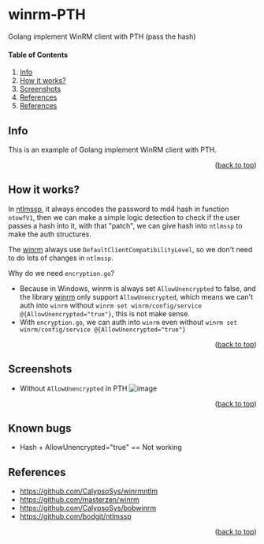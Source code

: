 <a name="readme-top"></a>

# winrm-PTH
Golang implement WinRM client with PTH (pass the hash)

#### Table of Contents
<ol>
<li>
  <a href="#info">Info</a>
</li>
<li><a href="#how-it-works">How it works?</a></li>
<li><a href="#screenshots">Screenshots</a></li>
<li><a href="#known-bugs">References</a></li>
<li><a href="#references">References</a></li>
</ol>

## Info

This is an example of Golang implement WinRM client with PTH.

<p align="right">(<a href="#readme-top">back to top</a>)</p>

## How it works?

In [ntlmssp](https://github.com/bodgit/ntlmssp), it always encodes the password to md4 hash in function `ntowfV1`, then we can make a simple logic detection to check if the user passes a hash into it, with that "patch", we can give hash into `ntlmssp` to make the auth structures.

The [winrm](https://github.com/masterzen/winrm) always use `DefaultClientCompatibilityLevel`, so we don't need to do lots of changes in `ntlmssp`.

Why do we need `encryption.go`?

- Because in Windows, winrm is always set `AllowUnencrypted` to false, and the library [winrm](https://github.com/masterzen/winrm) only support `AllowUnencrypted`, which means we can't auth into `winrm` without `winrm set winrm/config/service @{AllowUnencrypted="true"}`, this is not make sense.
- With `encryption.go`, we can auth into `winrm` even without `winrm set winrm/config/service @{AllowUnencrypted="true"}`

<p align="right">(<a href="#readme-top">back to top</a>)</p>

## Screenshots
- Without `AllowUnencrypted` in PTH
![image](https://github.com/XiaoliChan/winrm-PTH/assets/30458572/12f94519-6451-471d-9880-80eb4cd4fc28)

<p align="right">(<a href="#readme-top">back to top</a>)</p>

## Known bugs
- Hash + AllowUnencrypted="true" == Not working

## References
- https://github.com/CalypsoSys/winrmntlm
- https://github.com/masterzen/winrm
- https://github.com/CalypsoSys/bobwinrm
- https://github.com/bodgit/ntlmssp

<p align="right">(<a href="#readme-top">back to top</a>)</p>
